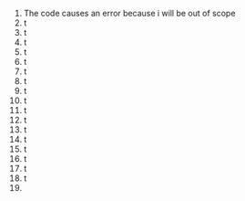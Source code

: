 1. The code causes an error because i will be out of scope
2.    t
3.    t
4.    t
5.    t
6.    t
7.    t
8.    t
9.    t
10.   t
11.   t
12.   t
13.   t
14.   t
15.   t
16.   t
17.   t
18.   t
19.   
